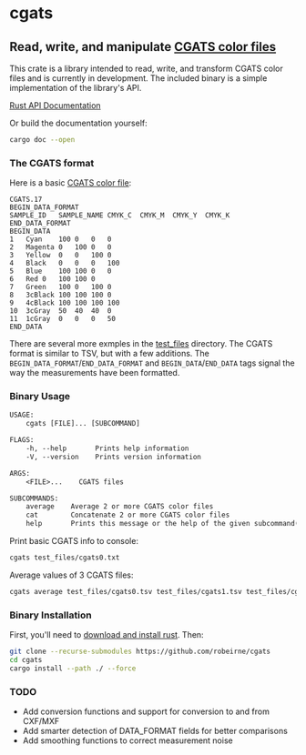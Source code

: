 # cgats

## Read, write, and manipulate [CGATS color files](http://www.colorwiki.com/wiki/CGATS.17_Text_File_Format)

This crate is a library intended to read, write, and transform CGATS color files and is currently in development. The included binary is a simple implementation of the library's API.

[Rust API Documentation](https://robeirne.github.io/cgats)

Or build the documentation yourself:

```sh
cargo doc --open
```

### The CGATS format

Here is a basic [CGATS color file](test_files/cgats1.tsv):

```tsv
CGATS.17
BEGIN_DATA_FORMAT
SAMPLE_ID	SAMPLE_NAME	CMYK_C	CMYK_M	CMYK_Y	CMYK_K
END_DATA_FORMAT
BEGIN_DATA
1	Cyan	100	0	0	0
2	Magenta	0	100	0	0
3	Yellow	0	0	100	0
4	Black	0	0	0	100
5	Blue	100	100	0	0
6	Red	0	100	100	0
7	Green	100	0	100	0
8	3cBlack	100	100	100	0
9	4cBlack	100	100	100	100
10	3cGray	50	40	40	0
11	1cGray	0	0	0	50
END_DATA
```

There are several more exmples in the [test_files](test_files) directory. The CGATS format is similar to TSV, but with a few additions. The `BEGIN_DATA_FORMAT`/`END_DATA_FORMAT` and `BEGIN_DATA`/`END_DATA` tags signal the way the measurements have been formatted.

### Binary Usage

```txt
USAGE:
    cgats [FILE]... [SUBCOMMAND]

FLAGS:
    -h, --help       Prints help information
    -V, --version    Prints version information

ARGS:
    <FILE>...    CGATS files

SUBCOMMANDS:
    average    Average 2 or more CGATS color files
    cat        Concatenate 2 or more CGATS color files
    help       Prints this message or the help of the given subcommand(s)
```

Print basic CGATS info to console:

```sh
cgats test_files/cgats0.txt
```

Average values of 3 CGATS files:

```sh
cgats average test_files/cgats0.tsv test_files/cgats1.tsv test_files/cgats2.tsv
```

### Binary Installation

First, you'll need to [download and install rust](https://rustup.rs). Then:

```sh
git clone --recurse-submodules https://github.com/robeirne/cgats
cd cgats
cargo install --path ./ --force
```

### TODO

- Add conversion functions and support for conversion to and from CXF/MXF
- Add smarter detection of DATA_FORMAT fields for better comparisons
- Add smoothing functions to correct measurement noise